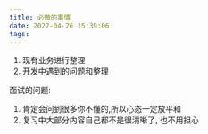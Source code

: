 ```yaml
---
title: 必做的事情
date: 2022-04-26 15:39:06
tags:
---
```

1. 现有业务进行整理
2. 开发中遇到的问题和整理


面试的问题:

1. 肯定会问到很多你不懂的,所以心态一定放平和
2. 复习中大部分内容自己都不是很清晰了, 也不用担心